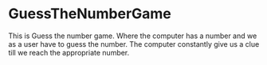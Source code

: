 # GuessTheNumberGame
This is Guess the number game. Where the computer has a number and we as a user have to guess the number. 
The computer constantly give us a clue till we reach the appropriate number.
